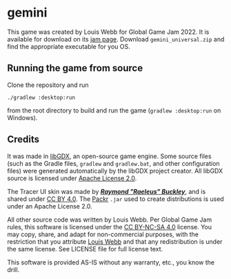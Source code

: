 # gemini

This game was created by Louis Webb for Global Game Jam 2022. It is available for download on its [jam page](https://globalgamejam.org/2022/games/gemeni-0). Download `gemini_universal.zip` and find the appropriate executable for you OS.

## Running the game from source

Clone the repository and run
```
./gradlew :desktop:run
```
from the root directory to build and run the game (`gradlew :desktop:run` on Windows).

## Credits

It was made in [libGDX](https://github.com/libgdx/), an open-source game engine. Some source files (such as the Gradle files, `gradlew` and `gradlew.bat`, and other configuration files) were generated automatically by the libGDX project creator. All libGDX source is licensed under [Apache License 2.0](https://www.apache.org/licenses/LICENSE-2.0).

The Tracer UI skin was made by [***Raymond "Raeleus" Buckley***](https://ray3k.wordpress.com/software/skin-composer-for-libgdx/), and is shared under [CC BY 4.0](http://creativecommons.org/licenses/by/4.0/). The [Packr](https://github.com/libgdx/packr) `.jar` used to create distributions is used under an Apache License 2.0.

All other source code was written by Louis Webb. Per Global Game Jam rules, this software is licensed under the [CC BY-NC-SA 4.0](https://creativecommons.org/licenses/by-nc-sa/4.0/) license. You may copy, share, and adapt for non-commercial purposes, with the restriction that you attribute [Louis Webb](https://tangledwebgames.itch.io) and that any redistribution is under the same license. See LICENSE file for full license text.

This software is provided AS-IS without any warranty, etc., you know the drill.
